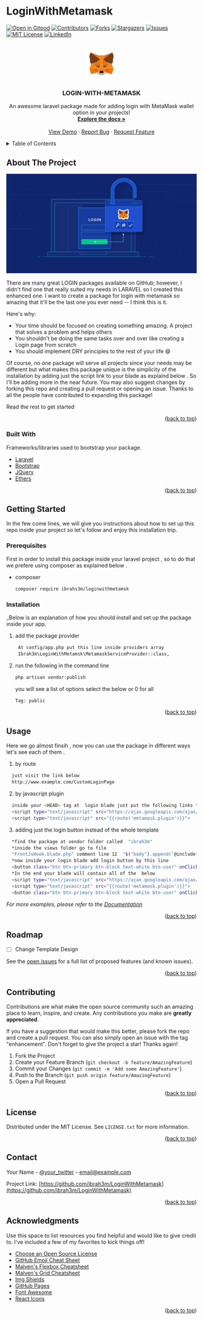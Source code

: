 # LoginWithMetamask
 
        
<div id="top"></div>

[![Open in Gitpod](https://gitpod.io/button/open-in-gitpod.svg)](https://gitpod.io/#https://github.com/ibrah3m/demo-login-with-metamask) 
[![Contributors][contributors-shield]][contributors-url]
[![Forks][forks-shield]][forks-url]
[![Stargazers][stars-shield]][stars-url]
[![Issues][issues-shield]][issues-url]
[![MIT License][license-shield]][license-url]
[![LinkedIn][linkedin-shield]][linkedin-url]



<!-- PROJECT LOGO -->
<br />
<div align="center">
  <a href="https://github.com/othneildrew/Best-README-Template">
    <img src="/src/image/svg/metamask-fox.svg" alt="Logo" width="80" height="80">
  </a>

  <h3 align="center">LOGIN-WITH-METAMASK</h3>

  <p align="center">
    An awesome laravel package made for adding  login with MetaMask wallet option in your projects!
    <br />
    <a href="https://github.com/othneildrew/Best-README-Template"><strong>Explore the docs »</strong></a>
    <br />
    <br />
    <a href="https://gitpod.io/#https://github.com/ibrah3m/demo-login-with-metamask">View Demo</a>
    ·
    <a href="https://github.com/othneildrew/Best-README-Template/issues">Report Bug</a>
    ·
    <a href="https://github.com/othneildrew/Best-README-Template/issues">Request Feature</a>
  </p>
</div>



<!-- TABLE OF CONTENTS -->
<details>
  <summary>Table of Contents</summary>
  <ol>
    <li>
      <a href="#about-the-project">About The Project</a>
      <ul>
        <li><a href="#built-with">Built With</a></li>
      </ul>
    </li>
    <li>
      <a href="#getting-started">Getting Started</a>
      <ul>
        <li><a href="#prerequisites">Prerequisites</a></li>
        <li><a href="#installation">Installation</a></li>
      </ul>
    </li>
    <li><a href="#usage">Usage</a></li>
    <li><a href="#roadmap">Roadmap</a></li>
    <li><a href="#contributing">Contributing</a></li>
    <li><a href="#license">License</a></li>
    <li><a href="#contact">Contact</a></li>
    <li><a href="#acknowledgments">Acknowledgments</a></li>
  </ol>
</details>



<!-- ABOUT THE PROJECT -->
## About The Project

[![Product Name Screen Shot][product-screenshot]](https://example.com)

There are many great LOGIN packages available on GitHub; however, I didn't find one that really suited my needs in LARAVEL so I created this enhanced one. I want to create a package for login with metamask so amazing that it'll be the last one you ever need -- I think this is it.

Here's why:
* Your time should be focused on creating something amazing. A project that solves a problem and helps others
* You shouldn't be doing the same tasks over and over like creating a Login page from scratch
* You should implement DRY principles to the rest of your life :smile:

Of course, no one package will serve all projects since your needs may be different but what makes this package unique is the simplicity of the installation by adding just the script link to your blade as explaind below . So I'll be adding more in the near future. You may also suggest changes by forking this repo and creating a pull request or opening an issue. Thanks to all the people have contributed to expanding this package!

Read the rest to get started

<p align="right">(<a href="#top">back to top</a>)</p>



### Built With

Frameworks/libraries used to bootstrap your package.
 

* [Laravel](https://laravel.com)
* [Bootstrap](https://getbootstrap.com)
* [JQuery](https://jquery.com)
* [Ethers](https://ethers.io)

<p align="right">(<a href="#top">back to top</a>)</p>



<!-- GETTING STARTED -->
## Getting Started

In the few come lines, we will give you instructions about how to set up this repo inside your project so let's follow and enjoy this installation trip.

### Prerequisites

First in order to install this package inside your laravel project , so to do that we prefere using composer as explained below .
* composer
  ```sh
  composer require ibrahs3m/loginwithmetamsk
  ```
### Installation

_Below is an explanation of how you should install and set up the package inside your app.
1. add the package provider 
   ```sh
    At config/app.php put this line inside providers array 
    Ibrah3m\LoginWithMetamsk\MetamaskServiceProvider::class,
   ```
2. run the following in the command line 
   ```sh
   php artisan vendor:publish
   ```
   you will see a list of options select the below or 0 for all 
   ```sh
   Tag: public
   ``` 
   
<p align="right">(<a href="#top">back to top</a>)</p>



<!-- USAGE EXAMPLES -->
## Usage

Here we go almost finsih , now you can use the package in different ways let's see each of them .

1. by route 
  ```sh
    just visit the link below 
    http://www.example.com/CustomLoginPage
  ```
2. by javascript plugin  
  ```sh
    inside your <HEAD> tag at  login blade just put the following links to make the template render automatically 
    <script type="text/javascript" src="https://ajax.googleapis.com/ajax/libs/jquery/1.5.0/jquery.min.js"></script>
    <script type="text/javascript" src="{{route('metamask.plugin')}}">
  ```
3. adding just the login button instead of the whole template  
  ```sh
    *find the package at vendor folder called  "ibrah3m"
    *inside the views folder go to file 
    "FrontJsHook.blade.php" comment line 12  "$("body").append(`@include('loginwithmetamsk::MetaMaskLoginTemplate')`);"
    *now inside your login blade add login button by this line  
    <button class="btn btn-primary btn-block text-white btn-user" onClick="metamasklogin()" style="background: rgb(246,133,27);">MetaMask</button>
    *In the end your blade will contain all of the  below
    <script type="text/javascript" src="https://ajax.googleapis.com/ajax/libs/jquery/1.5.0/jquery.min.js"></script>
    <script type="text/javascript" src="{{route('metamask.plugin')}}">
    <button class="btn btn-primary btn-block text-white btn-user" onClick="metamasklogin()" style="background: rgb(246,133,27);">MetaMask</button>

  ```


_For more examples, please refer to the [Documentation](https://example.com)_

<p align="right">(<a href="#top">back to top</a>)</p>



<!-- ROADMAP -->
## Roadmap

- [ ] Change Template Design


See the [open issues](https://github.com/ibrah3m/LoginWithMetamask/issues) for a full list of proposed features (and known issues).

<p align="right">(<a href="#top">back to top</a>)</p>



<!-- CONTRIBUTING -->
## Contributing

Contributions are what make the open source community such an amazing place to learn, inspire, and create. Any contributions you make are **greatly appreciated**.

If you have a suggestion that would make this better, please fork the repo and create a pull request. You can also simply open an issue with the tag "enhancement".
Don't forget to give the project a star! Thanks again!

1. Fork the Project
2. Create your Feature Branch (`git checkout -b feature/AmazingFeature`)
3. Commit your Changes (`git commit -m 'Add some AmazingFeature'`)
4. Push to the Branch (`git push origin feature/AmazingFeature`)
5. Open a Pull Request

<p align="right">(<a href="#top">back to top</a>)</p>



<!-- LICENSE -->
## License

Distributed under the MIT License. See `LICENSE.txt` for more information.

<p align="right">(<a href="#top">back to top</a>)</p>



<!-- CONTACT -->
## Contact

Your Name - [@your_twitter](https://twitter.com/your_username) - email@example.com

Project Link: [https://github.com/ibrah3m/LoginWithMetamask](https://github.com/ibrah3m/LoginWithMetamask)

<p align="right">(<a href="#top">back to top</a>)</p>



<!-- ACKNOWLEDGMENTS -->
## Acknowledgments

Use this space to list resources you find helpful and would like to give credit to. I've included a few of my favorites to kick things off!

* [Choose an Open Source License](https://choosealicense.com)
* [GitHub Emoji Cheat Sheet](https://www.webpagefx.com/tools/emoji-cheat-sheet)
* [Malven's Flexbox Cheatsheet](https://flexbox.malven.co/)
* [Malven's Grid Cheatsheet](https://grid.malven.co/)
* [Img Shields](https://shields.io)
* [GitHub Pages](https://pages.github.com)
* [Font Awesome](https://fontawesome.com)
* [React Icons](https://react-icons.github.io/react-icons/search)

<p align="right">(<a href="#top">back to top</a>)</p>



<!-- MARKDOWN LINKS & IMAGES -->
<!-- https://www.markdownguide.org/basic-syntax/#reference-style-links -->
[contributors-shield]: https://img.shields.io/github/contributors/ibrah3m/LoginWithMetamask.svg?style=for-the-badge
[contributors-url]: https://github.com/ibrah3m/LoginWithMetamask/graphs/contributors
[forks-shield]: https://img.shields.io/github/forks/ibrah3m/LoginWithMetamask.svg?style=for-the-badge
[forks-url]: https://github.com/ibrah3m/LoginWithMetamask/network/members
[stars-shield]: https://img.shields.io/github/stars/ibrah3m/LoginWithMetamask.svg?style=for-the-badge
[stars-url]: https://github.com/ibrah3m/LoginWithMetamask/stargazers
[issues-shield]: https://img.shields.io/github/issues/ibrah3m/LoginWithMetamask.svg?style=for-the-badge
[issues-url]: https://github.com/ibrah3m/LoginWithMetamask/issues
[license-shield]: https://img.shields.io/github/license/ibrah3m/LoginWithMetamask.svg?style=for-the-badge
[license-url]: https://github.com/ibrah3m/LoginWithMetamask/blob/master/LICENSE.txt
[linkedin-shield]: https://img.shields.io/badge/-LinkedIn-black.svg?style=for-the-badge&logo=linkedin&colorB=555
[linkedin-url]: https://www.linkedin.com/in/iqald/
[product-screenshot]: /src/image/svg/examples/login.png
